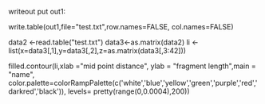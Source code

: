 writeout put out1:

write.table(out1,file="test.txt",row.names=FALSE, col.names=FALSE)


data2 <-read.table("test.txt")
data3<-as.matrix(data2)
li <-list(x=data3[,1],y=data3[,2],z=as.matrix(data3[,3:42]))




filled.contour(li,xlab ="mid point distance", ylab = "fragment length",main = "name", color.palette=colorRampPalette(c('white','blue','yellow','green','purple','red','darkred','black')), levels= pretty(range(0,0.0004),200))
